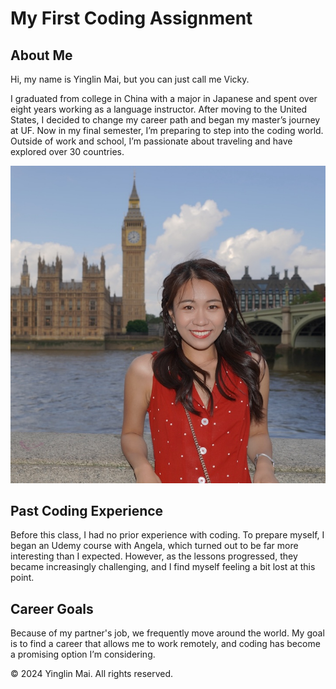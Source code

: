 # My First Coding Assignment

## About Me
Hi, my name is Yinglin Mai, but you can just call me Vicky. 

I graduated from college in China with a major in Japanese and spent over eight years working as a language instructor. After moving to the United States, I decided to change my career path and began my master’s journey at UF. Now in my final semester, I’m preparing to step into the coding world. Outside of work and school, I’m passionate about traveling and have explored over 30 countries.

![A photo of me](aboutme.JPG)


## Past Coding Experience
Before this class, I had no prior experience with coding. To prepare myself, I began an Udemy course with Angela, which turned out to be far more interesting than I expected. However, as the lessons progressed, they became increasingly challenging, and I find myself feeling a bit lost at this point.

## Career Goals
Because of my partner's job, we frequently move around the world. My goal is to find a career that allows me to work remotely, and coding has become a promising option I’m considering.

© 2024 Yinglin Mai. All rights reserved.
